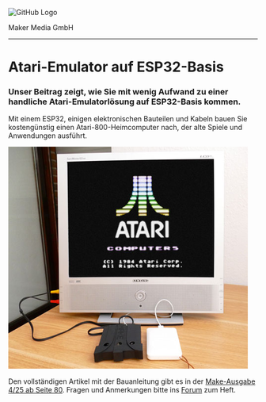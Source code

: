 ![GitHub Logo](http://www.heise.de/make/icons/make_logo.png)

Maker Media GmbH

***

# Atari-Emulator auf ESP32-Basis

### Unser Beitrag zeigt, wie Sie mit wenig Aufwand zu einer handliche Atari-Emulatorlösung auf ESP32-Basis kommen.

Mit einem ESP32, einigen elektronischen Bauteilen und Kabeln bauen Sie kostengünstig einen Atari-800-Heimcomputer nach, der alte Spiele und Anwendungen ausführt.

![Picture](https://github.com/MakeMagazinDE/ESP32AtariEmulator/blob/master/titel.jpg) 

Den vollständigen Artikel mit der Bauanleitung gibt es in der [Make-Ausgabe 4/25 ab Seite 80](https://www.heise.de/select/make/2025/4/2515316042669730126).
Fragen und Anmerkungen bitte ins [Forum](https://www.heise.de/forum/Make/Heft-Projekte/Artikelforum-Heft-4-2025/forum-563668/) zum Heft.
